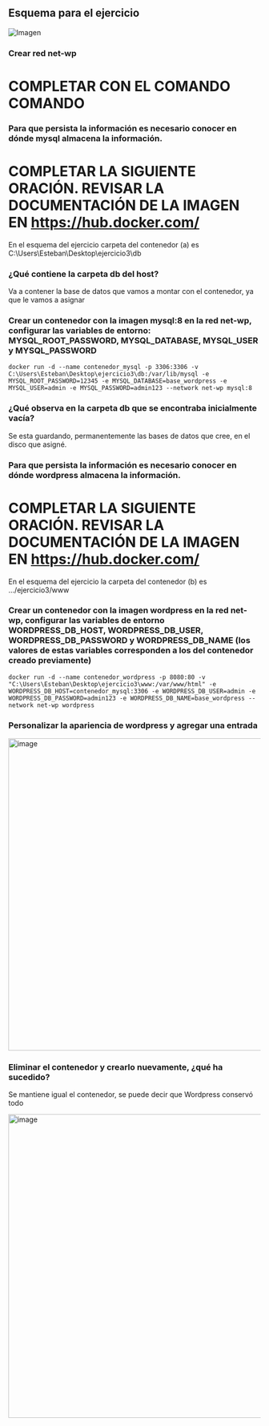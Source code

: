 ## Esquema para el ejercicio
![Imagen](esquema-ejercicio3.PNG)

### Crear red net-wp
# COMPLETAR CON EL COMANDO COMANDO

### Para que persista la información es necesario conocer en dónde mysql almacena la información.
# COMPLETAR LA SIGUIENTE ORACIÓN. REVISAR LA DOCUMENTACIÓN DE LA IMAGEN EN https://hub.docker.com/
En el esquema del ejercicio carpeta del contenedor (a) es C:\Users\Esteban\Desktop\ejercicio3\db

### ¿Qué contiene la carpeta db del host?
Va a contener la base de datos que vamos a montar con el contenedor, ya que le vamos a asignar

### Crear un contenedor con la imagen mysql:8  en la red net-wp, configurar las variables de entorno: MYSQL_ROOT_PASSWORD, MYSQL_DATABASE, MYSQL_USER y MYSQL_PASSWORD
```
docker run -d --name contenedor_mysql -p 3306:3306 -v C:\Users\Esteban\Desktop\ejercicio3\db:/var/lib/mysql -e MYSQL_ROOT_PASSWORD=12345 -e MYSQL_DATABASE=base_wordpress -e MYSQL_USER=admin -e MYSQL_PASSWORD=admin123 --network net-wp mysql:8
```

### ¿Qué observa en la carpeta db que se encontraba inicialmente vacía?
Se  esta guardando, permanentemente las bases de datos que cree, en el disco que asigné.

### Para que persista la información es necesario conocer en dónde wordpress almacena la información.
# COMPLETAR LA SIGUIENTE ORACIÓN. REVISAR LA DOCUMENTACIÓN DE LA IMAGEN EN https://hub.docker.com/
En el esquema del ejercicio la carpeta del contenedor (b) es .../ejercicio3/www


### Crear un contenedor con la imagen wordpress en la red net-wp, configurar las variables de entorno WORDPRESS_DB_HOST, WORDPRESS_DB_USER, WORDPRESS_DB_PASSWORD y WORDPRESS_DB_NAME (los valores de estas variables corresponden a los del contenedor creado previamente)
```
docker run -d --name contenedor_wordpress -p 8080:80 -v "C:\Users\Esteban\Desktop\ejercicio3\www:/var/www/html" -e WORDPRESS_DB_HOST=contenedor_mysql:3306 -e WORDPRESS_DB_USER=admin -e WORDPRESS_DB_PASSWORD=admin123 -e WORDPRESS_DB_NAME=base_wordpress --network net-wp wordpress
```

### Personalizar la apariencia de wordpress y agregar una entrada
<img width="1599" height="624" alt="image" src="https://github.com/user-attachments/assets/15b13800-811d-46ac-a032-99d77cbf2def" />

### Eliminar el contenedor y crearlo nuevamente, ¿qué ha sucedido?
Se mantiene igual el contenedor, se puede decir que Wordpress conservó todo

<img width="1599" height="607" alt="image" src="https://github.com/user-attachments/assets/442d4ac7-4035-46fb-8a99-6ff5e5a2c9b5" />



